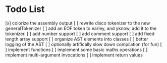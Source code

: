 # Todo List

[x] colorize the assembly output
[ ] rewrite disco tokenizer to the new generalTokenizer
[ ] add an EOF token to earley, and yknow, add it to the tokenizer.
[ ] add number support
[ ] add comment support
[ ] add fixed length array support
[ ] organize AST elements into classes
[ ] better logging of the AST
[ ] optionally artifically slow down compilation (for fun)
[ ] implement functions
[ ] implement some basic maths operations
[ ] implement multi-argument invocations
[ ] implement return values
